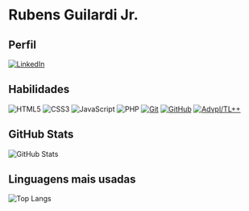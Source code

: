 # Rubens Guilardi Jr.
## Perfil
[![LinkedIn](https://img.shields.io/badge/LinkedIn-0077B5?style=for-the-badge&logo=linkedin&logoColor=white)](https://www.linkedin.com/in/rubens-guilardi-junior/)
## Habilidades
![HTML5](https://img.shields.io/badge/HTML5-E34F26?style=for-the-badge&logo=html5&logoColor=white)
![CSS3](https://img.shields.io/badge/CSS3-1572B6?style=for-the-badge&logo=css&logoColor=white)
![JavaScript](https://img.shields.io/badge/JavaScript-F7DF1E?style=for-the-badge&logo=javascript&logoColor=black)
![PHP](https://img.shields.io/badge/php-AEB2D5?style=for-the-badge&logo=php&logoColor=black)
[![Git](https://img.shields.io/badge/Git-000?style=for-the-badge&logo=git&logoColor=E94D5F)](https://git-scm.com/doc)
[![GitHub](https://img.shields.io/badge/GitHub-000?style=for-the-badge&logo=github&logoColor=30A3DC)](https://docs.github.com/)
[![Advpl/TL++](https://img.shields.io/badge/Advpl/TL++-000?style=for-the-badge&logo=totvs)](https://tdn.totvs.com/display/tec/TLPP)

## GitHub Stats
![GitHub Stats](https://github-readme-stats.vercel.app/api?username=rubensguilardijr&theme=transparent&bg_color=000&border_color=30A3DC&show_icons=true&icon_color=30A3DC&title_color=E94D5F&text_color=FFF)
## Linguagens mais usadas
![Top Langs](https://github-readme-stats-git-masterrstaa-rickstaa.vercel.app/api/top-langs/?username=rubensguilardijr&layout=compact&bg_color=000&border_color=30A3DC&title_color=E94D5F&text_color=FFF)
